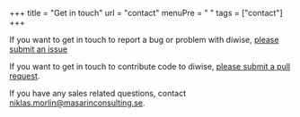 +++
title = "Get in touch"
url = "contact"
menuPre = "<i class='fas fa-at'></i> "
tags = ["contact"]
+++

If you want to get in touch to report a bug or problem with diwise, [please submit an issue](/getting-started/how-to/submit-issues/)

If you want to get in touch to contribute code to diwise, [please submit a pull request](/getting-started/how-to/submit-pr/).

If you have any sales related questions, contact niklas.morlin@masarinconsulting.se.

